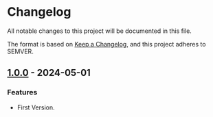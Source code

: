 # Changelog

All notable changes to this project will be documented in this file.

The format is based on [Keep a Changelog](https://keepachangelog.com/en/1.0.0/),
and this project adheres to SEMVER.

## [1.0.0](https://github.com/elixircl/pods/releases/tag/v1.0.0) - 2024-05-01

### Features

- First Version.
